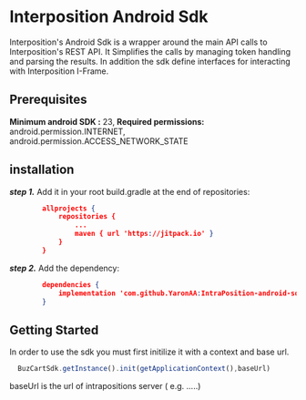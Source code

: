 # Interposition Android Sdk
Interposition's Android Sdk is a wrapper around the main API calls to Interposition's REST API. It  Simplifies the calls by managing token handling and parsing the results. In addition the sdk define interfaces  for interacting with Interposition I-Frame.
## Prerequisites
**Minimum android SDK :**   23,
**Required permissions:**  
android.permission.INTERNET, android.permission.ACCESS_NETWORK_STATE
## installation
***step 1.*** Add it in your root build.gradle at the end of repositories:
```json
		allprojects {
			repositories {
				...
				maven { url 'https://jitpack.io' }
			}
		}
```
***step 2.*** Add the dependency:
```json
		dependencies {
			implementation 'com.github.YaronAA:IntraPosition-android-sdk:Tag'
		}
```
##  Getting Started
 In order to use the sdk you must first initilize it with a context and base url.
 ```javascript
   BuzCartSdk.getInstance().init(getApplicationContext(),baseUrl) 
 ```
 baseUrl is the url of intrapositions server ( e.g. .....)
